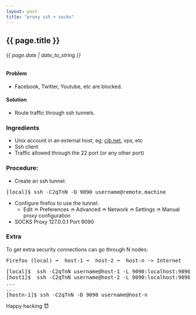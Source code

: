 ```yaml
---
layout: post
title: "proxy ssh + socks"
---
```


## {{ page.title }}

###### {{ page.date | date_to_string }}

#### Problem

- Facebook, Twitter, Youtube, etc are blocked.

#### Solution

- Route traffic through ssh tunnels.

### Ingredients

- Unix account in an external host, eg; [cjb.net](http://cjb.net), vps, etc
- Ssh client
- Traffic allowed through the 22 port (or any other port)

### Procedure:

- Create an ssh tunnel:

<pre class="sh_sh">
[local]$ ssh -C2qTnN -D 9090 username@remote.machine
</pre>

- Configure firefox to use the tunnel:
    - Edit &#10158; Preferences &#10158; Advanced &#10158; Network &#10158; Settings &#10158; Manual proxy configuration
- SOCKS Proxy 127.0.0.1 Port 9090

### Extra

To get extra security connections can go through N nodes: 
<pre>
Firefox (local) &#10143;  host-1 &#10143;  host-2 &#10143;  host-n -> Internet
</pre>

<pre class="sh_sh">
[local]$  ssh -C2qTnN username@host-1 -L 9090:localhost:9090
[host1]$  ssh -C2qTnN username@host-2 -L 9090:localhost:9090
...
...
[hostn-1]$ ssh -C2qTnN -D 9090 username@host-n
</pre>

Happy hacking &#128520;
